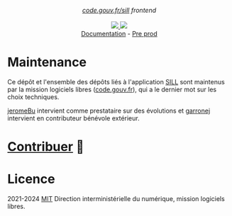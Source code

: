 <p align="center">
    <i><a href="https://code.gouv.fr/sill">code.gouv.fr/sill</a> frontend</i>
    <br>
    <br>
    <a href="https://github.com/codegouvfr/sill-web/actions">
      <img src="https://github.com/codegouvfr/sill-web/workflows/ci/badge.svg?branch=main">
    </a>
    <a href="https://github.com/codegouvfr/sill-web/blob/main/LICENSE">
      <img src="https://img.shields.io/npm/l/sill-api">
    </a>
    </br>
    <a href="https://github.com/codegouvfr/sill-docs/">Documentation</a>
    -
    <a href="https://sill-preprod.lab.sspcloud.fr">Pre prod</a>
</p>

# Maintenance

Ce dépôt et l'ensemble des dépôts liés à l'application [SILL](https://code.gouv.fr/sill) sont maintenus par la mission logiciels libres ([code.gouv.fr](https://code.gouv.fr)), qui a le dernier mot sur les choix techniques.

[jeromeBu](https://github.com/jeromeBu) intervient comme prestataire sur des évolutions et [garronej](https://github.com/garronej) intervient en contributeur bénévole extérieur.

# [Contribuer](CONTRIBUTING.md) 🧢

# Licence

2021-2024 [MIT](LICENSE) Direction interministérielle du numérique, mission logiciels libres.
